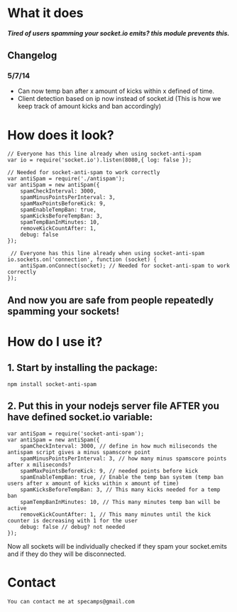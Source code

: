 # What it does

##### Tired of users spamming your socket.io emits? this module prevents this. #####

## Changelog
### 5/7/14
 - Can now temp ban after x amount of kicks within x defined of time.
 - Client detection based on ip now instead of socket.id (This is how we keep track of amount kicks and ban accordingly)

# How does it look?
	// Everyone has this line already when using socket-anti-spam
	var io = require('socket.io').listen(8080,{ log: false });

	// Needed for socket-anti-spam to work correctly
	var antiSpam = require('./antispam');
	var antiSpam = new antiSpam({
		spamCheckInterval: 3000,
		spamMinusPointsPerInterval: 3,
		spamMaxPointsBeforeKick: 9,
		spamEnableTempBan: true,
		spamKicksBeforeTempBan: 3,
		spamTempBanInMinutes: 10,
		removeKickCountAfter: 1,
		debug: false
	});

	 // Everyone has this line already when using socket-anti-spam
	io.sockets.on('connection', function (socket) {
		antiSpam.onConnect(socket); // Needed for socket-anti-spam to work correctly
	});

## And now you are safe from people repeatedly spamming your sockets!


#  How do I use it?

## 1. Start by installing the package:
    npm install socket-anti-spam

## 2. Put this in your nodejs server file AFTER you have defined socket.io variable:
	var antiSpam = require('socket-anti-spam');
	var antiSpam = new antiSpam({
		spamCheckInterval: 3000, // define in how much miliseconds the antispam script gives a minus spamscore point
		spamMinusPointsPerInterval: 3, // how many minus spamscore points after x miliseconds?
		spamMaxPointsBeforeKick: 9, // needed points before kick
		spamEnableTempBan: true, // Enable the temp ban system (temp ban users after x amount of kicks within x amount of time)
		spamKicksBeforeTempBan: 3, // This many kicks needed for a temp ban
		spamTempBanInMinutes: 10, // This many minutes temp ban will be active
		removeKickCountAfter: 1, // This many minutes until the kick counter is decreasing with 1 for the user
		debug: false // debug? not needed
	});
	
Now all sockets will be individually checked if they spam your socket.emits and if they do they will be disconnected.

# Contact
    You can contact me at specamps@gmail.com